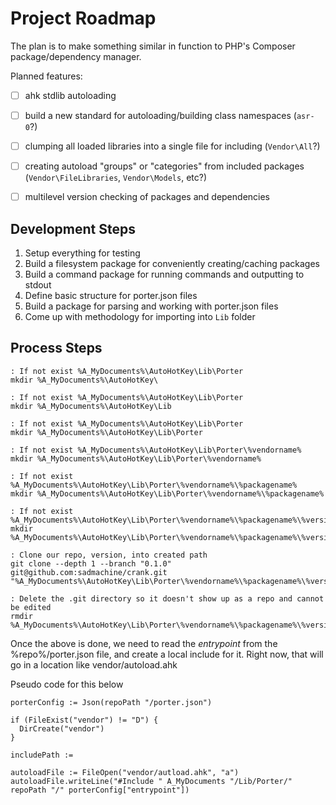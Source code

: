 # Project Roadmap

The plan is to make something similar in function to PHP's Composer package/dependency manager.

Planned features:
- [  ] ahk stdlib autoloading
- [  ] build a new standard for autoloading/building class namespaces (`asr-0`?)
- [  ] clumping all loaded libraries into a single file for including (`Vendor\All`?)
- [  ] creating autoload "groups" or "categories" from included packages (`Vendor\FileLibraries`, `Vendor\Models`, etc?)
- [  ] multilevel version checking of packages and dependencies


## Development Steps

1. Setup everything for testing
2. Build a filesystem package for conveniently creating/caching packages
3. Build a command package for running commands and outputting to stdout
4. Define basic structure for porter.json files
5. Build a package for parsing and working with porter.json files
6. Come up with methodology for importing into `Lib` folder


## Process Steps

```batch
: If not exist %A_MyDocuments%\AutoHotKey\Lib\Porter
mkdir %A_MyDocuments%\AutoHotKey\

: If not exist %A_MyDocuments%\AutoHotKey\Lib\Porter
mkdir %A_MyDocuments%\AutoHotKey\Lib

: If not exist %A_MyDocuments%\AutoHotKey\Lib\Porter
mkdir %A_MyDocuments%\AutoHotKey\Lib\Porter

: If not exist %A_MyDocuments%\AutoHotKey\Lib\Porter\%vendorname%
mkdir %A_MyDocuments%\AutoHotKey\Lib\Porter\%vendorname%

: If not exist %A_MyDocuments%\AutoHotKey\Lib\Porter\%vendorname%\%packagename%
mkdir %A_MyDocuments%\AutoHotKey\Lib\Porter\%vendorname%\%packagename%

: If not exist %A_MyDocuments%\AutoHotKey\Lib\Porter\%vendorname%\%packagename%\%version%
mkdir %A_MyDocuments%\AutoHotKey\Lib\Porter\%vendorname%\%packagename%\%version%

: Clone our repo, version, into created path
git clone --depth 1 --branch "0.1.0" git@github.com:sadmachine/crank.git "%A_MyDocuments%\AutoHotKey\Lib\Porter\%vendorname%\%packagename%\%version%\"

: Delete the .git directory so it doesn't show up as a repo and cannot be edited
rmdir %A_MyDocuments%\AutoHotKey\Lib\Porter\%vendorname%\%packagename%\%version%\.git

```

Once the above is done, we need to read the *entrypoint* from the %repo%/porter.json file, and create a local include for it. 
Right now, that will go in a location like vendor/autoload.ahk

Pseudo code for this below

```
porterConfig := Json(repoPath "/porter.json")

if (FileExist("vendor") != "D") {
  DirCreate("vendor")
}

includePath := 

autoloadFile := FileOpen("vendor/autload.ahk", "a")
autoloadFile.writeLine("#Include " A_MyDocuments "/Lib/Porter/" repoPath "/" porterConfig["entrypoint"]) 
```